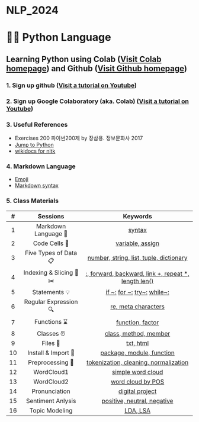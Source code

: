 # NLP_2024 

# 🐹🍦 **Python Language**

## **Learning Python** using **Colab** ([Visit Colab homepage](https://colab.research.google.com/?utm_source=scs-index)) and **Github** ([Visit Github homepage](https://github.com/))

### **1. Sign up github** ([Visit a tutorial on Youtube](https://www.youtube.com/watch?v=c-NikCpec7U))
### **2. Sign up Google Colaboratory** (aka. Colab) ([Visit a tutorial on Youtube](https://www.youtube.com/watch?v=2X_EU18OeYM))

### **3. Useful References**
- Exercises 200 파이썬200제 by 장삼용. 정보문화사 2017
- [Jump to Python](https://wikidocs.net/book/1)
- [wikidocs for nltk](https://wikidocs.net/21667)

### **4. Markdown Language**
* [Emoji](https://gist.github.com/rxaviers/7360908)
* [Markdown syntax](https://www.markdownguide.org/basic-syntax/)

### **5. Class Materials**
| # | Sessions | Keywords | 
|:--:|:--:|:--:|
| 1 | Markdown Language 🐾 | [syntax](https://github.com/ms624atyale/NLP_2024/blob/main/0_MarkDown4README_md.ipynb)|  
| 2 | Code Cells 🐾 | [variable, assign](https://github.com/ms624atyale/NLP_2024/blob/main/1_CodeCells_Basic.ipynb)|  
| 3 | Five Types of Data 📋 | [number, string, list, tuple, dictionary](https://github.com/ms624atyale/NLP_2023/blob/main/2_FiveTypesofData.ipynb)|  
| 4 | Indexing & Slicing 📌✂️ | [:, forward, backward, link +, repeat *, length len()](https://github.com/ms624atyale/NLP_2023/blob/main/3_Indexing_Slicing.ipynb)|
| 5 | Statements 💡 | [if ~:](https://github.com/ms624atyale/NLP_2023/blob/main/4_1_IfStatement.ipynb) [ for ~:](https://github.com/ms624atyale/NLP_2023/blob/main/4_2_ForStatement.ipynb) [try~:](https://github.com/ms624atyale/NLP_2023/blob/main/4_3_tryExceptElse_Statement.ipynb) [while~:](https://github.com/ms624atyale/NLP_2023/blob/main/4_4_WhileStatementwContinueBreak.ipynb)|
| 6 | Regular Expression 🔍 | [re, meta characters](https://github.com/ms624atyale/NLP_2023/blob/main/5_RegularExpression.ipynb)|  
| 7 | Functions ⌛ | [function, factor](https://github.com/ms624atyale/NLP_2023/blob/main/6_DefiningFunctions.ipynb)|  
| 8 | Classes ⏰ | [class, method, member](https://github.com/ms624atyale/NLP_2023/blob/main/7_Class_Method_Member_Object.ipynb)|  
| 9 | Files 💾 | [txt, html](https://github.com/ms624atyale/NLP_2023/blob/main/8_ReadTxtFilesImportingfrom_html.ipynb)|
| 10| Install & Import 🎁 | [package, module, function](https://github.com/ms624atyale/NLP_2024/blob/main/9_InstallPackages_ImportModlues_CallFunctions_chatGPT.ipynb)|
| 11| Preprocessing 🎁 | [tokenization, cleaning, normalization](https://github.com/ms624atyale/NLP_2024/blob/main/10_Tokenization_VariousWays.ipynb)|
| 12| WordCloud1 | [simple word cloud](https://github.com/ms624atyale/NLP_2024/blob/main/0_Wordcloud_Tutorial_aboutDaejeon.ipynb)|
| 13| WordCloud2 | [word cloud by POS](https://github.com/ms624atyale/NLP_2024/blob/main/12_WordClouds_SortedbyPOS.ipynb)|
| 14| Pronunciation | [digital project](https://github.com/ms624atyale/NLP_2024/blob/main/0_SelfTaught_Voca_Pronunciation.ipynb)
| 15| Sentiment Anlysis | [positive, neutral, negative](https://github.com/ms624atyale/NLP_2024/blob/main/13_SentimentAnalysis_HarryPotter_AllSevenCopiesIncluded.ipynb)|
| 16| Topic Modeling | [LDA, LSA]()|
